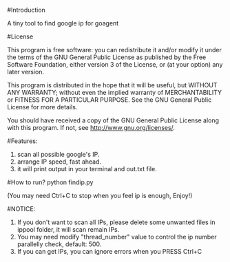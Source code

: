 
#Introduction

A tiny tool to find google ip for goagent

#License

This program is free software: you can redistribute it and/or modify
it under the terms of the GNU General Public License as published by
the Free Software Foundation, either version 3 of the License, or
(at your option) any later version.

This program is distributed in the hope that it will be useful,
but WITHOUT ANY WARRANTY; without even the implied warranty of
MERCHANTABILITY or FITNESS FOR A PARTICULAR PURPOSE.  See the
GNU General Public License for more details.

You should have received a copy of the GNU General Public License
along with this program.  If not, see <http://www.gnu.org/licenses/>.

#Features:

1. scan all possible google's IP.
2. arrange IP speed, fast ahead.
3. it will print output in your terminal and out.txt file.

#How to run?
    python findip.py
    
(You may need Ctrl+C to stop when you feel ip is enough, Enjoy!)

#NOTICE:

1. If you don't want to scan all IPs, please delete some unwanted files in ippool folder, it will scan remain IPs. 
2. You may need modify "thread_number" value to control the ip number parallelly check, default: 500.
3. If you can get IPs, you can ignore errors when you PRESS Ctrl+C
    
